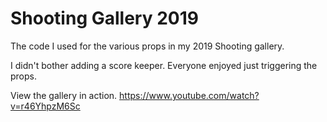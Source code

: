 # Shooting Gallery 2019
The code I used for the various props in my 2019 Shooting gallery. 

I didn't bother adding a score keeper. Everyone enjoyed just triggering the props. 

View the gallery in action. https://www.youtube.com/watch?v=r46YhpzM6Sc
